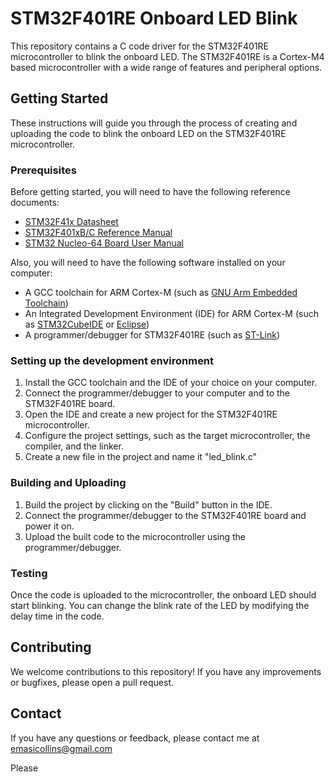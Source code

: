 # STM32F401RE Onboard LED Blink

This repository contains a C code driver for the STM32F401RE microcontroller to blink the onboard LED. The STM32F401RE is a Cortex-M4 based microcontroller with a wide range of features and peripheral options. 

## Getting Started

These instructions will guide you through the process of creating and uploading the code to blink the onboard LED on the STM32F401RE microcontroller.

### Prerequisites

Before getting started, you will need to have the following reference documents:
- [STM32F41x Datasheet](https://www.st.com/resource/en/datasheet/stm32f401re.pdf)
- [STM32F401xB/C Reference Manual](https://www.st.com/resource/en/reference_manual/dm00096844-stm32f401xb-c-and-stm32f401xd-e-advanced-arm-based-32-bit-mcus-stmicroelectronics.pdf)
- [STM32 Nucleo-64 Board User Manual](https://www.st.com/resource/en/user_manual/um1724-stm32-nucleo64-boards-mb1136-stmicroelectronics.pdf)

Also, you will need to have the following software installed on your computer:

- A GCC toolchain for ARM Cortex-M (such as [GNU Arm Embedded Toolchain](https://developer.arm.com/tools-and-software/open-source-software/developer-tools/gnu-toolchain/gnu-rm))
- An Integrated Development Environment (IDE) for ARM Cortex-M (such as [STM32CubeIDE](https://www.st.com/en/development-tools/stm32cubeide.html) or [Eclipse](https://www.eclipse.org/downloads/))
- A programmer/debugger for STM32F401RE (such as [ST-Link](https://www.st.com/en/development-tools/st-link-v2.html))

### Setting up the development environment

1. Install the GCC toolchain and the IDE of your choice on your computer.
2. Connect the programmer/debugger to your computer and to the STM32F401RE board.
3. Open the IDE and create a new project for the STM32F401RE microcontroller. 
4. Configure the project settings, such as the target microcontroller, the compiler, and the linker.
5. Create a new file in the project and name it "led_blink.c"

### Building and Uploading

1. Build the project by clicking on the "Build" button in the IDE.
2. Connect the programmer/debugger to the STM32F401RE board and power it on.
3. Upload the built code to the microcontroller using the programmer/debugger.

### Testing

Once the code is uploaded to the microcontroller, the onboard LED should start blinking. You can change the blink rate of the LED by modifying the delay time in the code.

## Contributing

We welcome contributions to this repository! If you have any improvements or bugfixes, please open a pull request.

## Contact

If you have any questions or feedback, please contact me at emasicollins@gmail.com

Please
